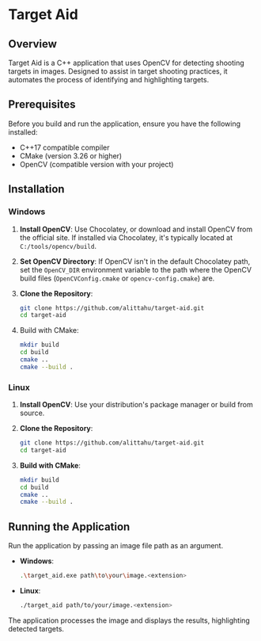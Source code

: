 # Target Aid

## Overview
Target Aid is a C++ application that uses OpenCV for detecting shooting targets in images. Designed to assist in target shooting practices, it automates the process of identifying and highlighting targets.

## Prerequisites
Before you build and run the application, ensure you have the following installed:
- C++17 compatible compiler
- CMake (version 3.26 or higher)
- OpenCV (compatible version with your project)

## Installation

### Windows
1. **Install OpenCV**: Use Chocolatey, or download and install OpenCV from the official site. If installed via Chocolatey, it's typically located at `C:/tools/opencv/build`.

2. **Set OpenCV Directory**: If OpenCV isn't in the default Chocolatey path, set the `OpenCV_DIR` environment variable to the path where the OpenCV build files (`OpenCVConfig.cmake` or `opencv-config.cmake`) are.

3. **Clone the Repository**:
   ```bash
   git clone https://github.com/alittahu/target-aid.git
   cd target-aid
4. Build with CMake:
    ```bash
    mkdir build
    cd build
    cmake ..
    cmake --build .

### Linux
1. **Install OpenCV**: Use your distribution's package manager or build from source.

2. **Clone the Repository**:
    ```bash
    git clone https://github.com/alittahu/target-aid.git
    cd target-aid
3. **Build with CMake**:
    ```bash
    mkdir build
    cd build
    cmake ..
    cmake --build .

## Running the Application

Run the application by passing an image file path as an argument.

- **Windows**:
    ```bash
    .\target_aid.exe path\to\your\image.<extension>

- **Linux**:
    ```bash
    ./target_aid path/to/your/image.<extension>

The application processes the image and displays the results, highlighting detected targets.